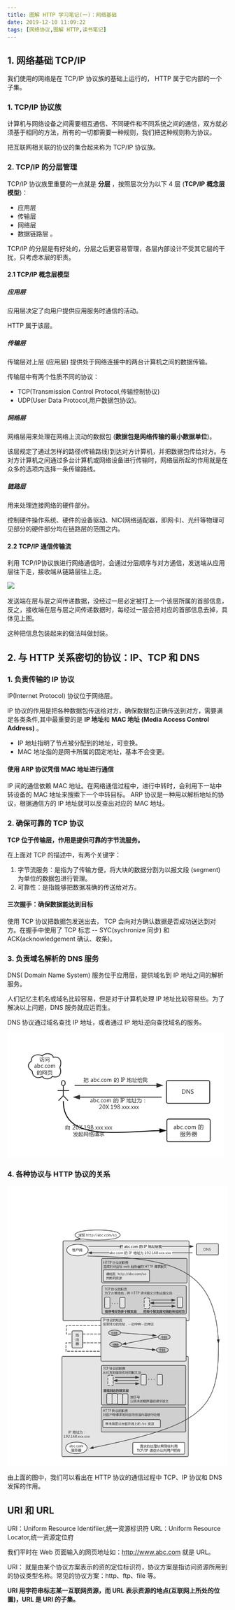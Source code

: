 ```yaml
---
title: 图解 HTTP 学习笔记(一)：网络基础
date: 2019-12-10 11:09:22
tags: [网络协议,图解 HTTP,读书笔记]
---
```


## 1. 网络基础 TCP/IP

我们使用的网络是在 TCP/IP 协议族的基础上运行的， HTTP 属于它内部的一个子集。

### 1. TCP/IP 协议族

计算机与网络设备之间需要相互通信、不同硬件和不同系统之间的通信，双方就必须基于相同的方法，所有的一切都需要一种规则，我们把这种规则称为协议。

<!-- more -->
把互联网相关联的协议的集合起来称为 TCP/IP 协议族。

### 2. TCP/IP 的分层管理

TCP/IP 协议族里重要的一点就是 **分层** ，按照层次分为以下 4 层 (**TCP/IP 概念层模型**)：

* 应用层
* 传输层
* 网络层
* 数据链路层 。

TCP/IP 的分层是有好处的，分层之后更容易管理，各层内部设计不受其它层的干扰，只考虑本层的职责。

#### 2.1 TCP/IP 概念层模型

##### 应用层
应用层决定了向用户提供应用服务时通信的活动。

HTTP 属于该层。

##### 传输层

传输层对上层 (应用层) 提供处于网络连接中的两台计算机之间的数据传输。

传输层中有两个性质不同的协议： 
* TCP(Transmission Control Protocol,传输控制协议) 
* UDP(User Data Protocol,用户数据包协议)。

##### 网络层

网络层用来处理在网络上流动的数据包 (**数据包是网络传输的最小数据单位**)。

该层规定了通过怎样的路径(传输路线)到达对方计算机，并把数据包传给对方。与对方计算机之间通过多台计算机或网络设备进行传输时，网络层所起的作用就是在众多的选项内选择一条传输路线。


##### 链路层

用来处理连接网络的硬件部分。

控制硬件操作系统、硬件的设备驱动、NIC(网络适配器，即网卡)、光纤等物理可见部分的硬件部分均在链路层的范围之内。


#### 2.2 TCP/IP 通信传输流

利用 TCP/IP协议族进行网络通信时，会通过分层顺序与对方通信，发送端从应用层往下走，接收端从链路层往上走。


<!-- ![dns.jpg](/source/images/2019_12_09_01.jpg) -->
![](/public/images/2019_12_09_01.jpg)

发送端在层与层之间传递数据，没经过一层必定被打上一个该层所属的首部信息，反之，接收端在层与层之间传递数据时，每经过一层会把对应的首部信息去掉，具体见上图。

这种把信息包装起来的做法叫做封装。


## 2. 与 HTTP 关系密切的协议：IP、TCP 和 DNS

### 1. 负责传输的 IP 协议

IP(Internet Protocol) 协议位于网络层。

IP 协议的作用是把各种数据包传送给对方，确保数据包正确传送到对方，需要满足各类条件,其中最重要的是 **IP 地址**和 **MAC 地址 (Media Access Control Address)** 。

* IP 地址指明了节点被分配到的地址，可变换。
* MAC 地址指的是网卡所属的固定地址，基本不会变更。


#### 使用 ARP 协议凭借 MAC 地址进行通信

IP 间的通信依赖 MAC 地址。在网络通信过程中，进行中转时，会利用下一站中转设备的 MAC 地址来搜索下一个中转目标。 ARP 协议是一种用以解析地址的协议，根据通信方的 IP 地址就可以反查出对应的 MAC 地址。



### 2. 确保可靠的 TCP 协议

**TCP 位于传输层，作用是提供可靠的字节流服务。**

在上面对 TCP 的描述中，有两个关键字：

1. 字节流服务：是指为了传输方便，将大块的数据分割为以报文段 (segment) 为单位的数据包进行管理。
2. 可靠性：是指能够把数据准确的传送给对方。


#### 三次握手：确保数据能达到目标

使用 TCP 协议把数据包发送出去， TCP 会向对方确认数据是否成功送达到对方。在握手中使用了 TCP 标志 -- SYC(sychronize 同步) 和 ACK(acknowledgement 确认、收条)。



### 3. 负责域名解析的 DNS 服务

DNS( Domain Name System) 服务位于应用层，提供域名到 IP 地址之间的解析服务。

人们记忆主机名或域名比较容易，但是对于计算机处理 IP 地址比较容易些。为了解决以上问题，DNS 服务就应运而生。

DNS 协议通过域名查找 IP 地址，或者通过 IP 地址逆向查找域名的服务。

![](/source/images/2019_12_09_02.jpg)


### 4. 各种协议与 HTTP 协议的关系

![](/source/images/2019_12_09_03.jpg)

由上面的图中，我们可以看出在 HTTP 协议的通信过程中 TCP、IP 协议和 DNS 发挥的作用。

## URI 和 URL

URI：Uniform Resource Identifiier,统一资源标识符
URL：Uniform Resource Locator,统一资源定位府

我们平时在 Web 页面输入的网页地址如：http://www.abc.com 就是 URL。


URI： 就是由某个协议方案表示的资的定位标识符，协议方案是指访问资源所用到的协议类型名称。常见的协议方案：http、ftp、file 等。

**URI 用字符串标志某一互联网资源，而 URL 表示资源的地点(互联网上所处的位置)，URL 是 URI 的子集。**
